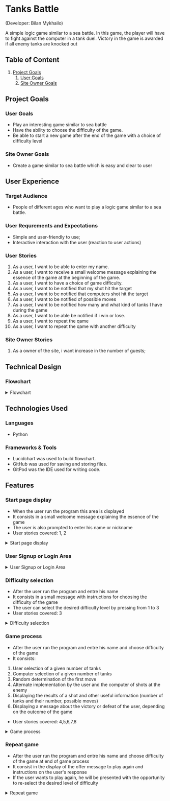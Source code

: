 # Tanks Battle
(Developer: Bilan Mykhailo)

A simple logic game similar to a sea battle. In this game, the player will have to fight against the computer in a tank duel. Victory in the game is awarded if all enemy tanks are knocked out

## Table of Content

1. [Project Goals](#project-goals)
    1. [User Goals](#user-goals)
    2. [Site Owner Goals](#site-owner-goals)


## Project Goals

### User Goals

 - Play an interesting game similar to sea battle
 - Have the ability to choose the difficulty of the game.
 - Be able to start a new game after the end of the game with a choice of difficulty level


### Site Owner Goals

  - Create a game similar to sea battle which is easy and clear to user

## User Experience

### Target Audience

- People of different ages who want to play a logic game similar to a sea battle.

### User Requrements and Expectations

- Simple and user-friendly to use;
- Interactive interaction with the user (reaction to user actions)


### User Stories 

1. As a user, I want to be able to enter my name.
2. As a user, I want to receive a small welcome message explaining the essence of the game at the beginning of the game.
3. As a user, I want to have a choice of game difficulty.
4. As a user, I want to be notified that my shot hit the target 
5. As a user, I want to be notified that computers shot hit the target
6. As a user, I want to be notified of possible moves
7. As a user, I want to be notified how many and what kind of tanks I have during the game
8. As a user, I want to be able be notified if i win or lose.
9. As a user, I want to repeat the qame
10. As a user, I want to repeat the qame with another difficulty

### Site Owner Stories

1. As a owner of the site, i want increase in the number of guests;

## Technical Design

### Flowchart

<details><summary>Flowchart</summary>
<img src="">
<!-- NEED SOURCE -->
</details>

## Technologies Used

### Languages

- Python

### Frameworks & Tools

- Lucidchart was used to build flowchart.
- GitHub was used for saving and storing files.
- GitPod was the IDE used for writing code. 
<!-- MORE INFO -->

## Features

### Start page display

- When the user run the program this area is displayed
- It consists in a small welcome message explaining the essence of the game
- The user is also prompted to enter his name or nickname
- User stories covered: 1, 2

<details><summary>Start page display</summary>
<img src="">
<!-- NEED SOURCE -->
</details>

### User Signup or Login Area
<!-- NEED -->

<details><summary>User Signup or Login Area</summary>
<img src="">
<!-- NEED SOURCE -->
</details>

### Difficulty selection

- After the user run the program and entre his name
- It consists in a small message with instructions for choosing the difficulty of the game
- The user can select the desired difficulty level by pressing from 1 to 3
- User stories covered: 3

<details><summary>Difficulty selection</summary>
<img src="">
<!-- NEED SOURCE -->
</details>

### Game process

- After the user run the program and entre his name and choose difficulty of the game
- It consists:
1. User selection of a given number of tanks
2. Computer selection of a given number of tanks
3. Random determination of the first move
4. Alternate implementation by the user and the computer of shots at the enemy
5. Displaying the results of a shot and other useful information (number of tanks and their number, possible moves)
6. Displaying a message about the victory or defeat of the user, depending on the outcome of the game
- User stories covered: 4,5,6,7,8

<details><summary>Game process</summary>
<img src="">
<!-- NEED SOURCE -->
</details>

### Repeat game

- After the user run the program and entre his name and choose difficulty of the game at end of game process
- It consist in the display of the offer message to play again and instructions on the user's response
- If the user wants to play again, he will be presented with the opportunity to re-select the desired level of difficulty 

<details><summary>Repeat game</summary>
<img src="">
<!-- NEED SOURCE -->
</details>